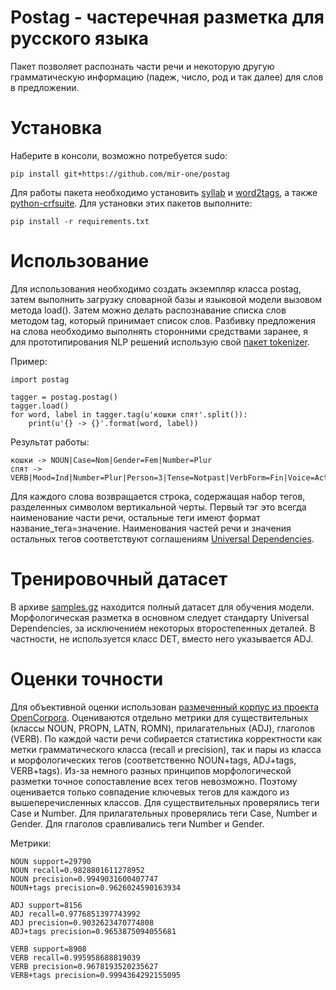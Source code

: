 # Postag - частеречная разметка для русского языка

Пакет позволяет распознать части речи и некоторую другую грамматическую информацию (падеж, число, род и так далее) для слов в предложении.

# Установка

Наберите в консоли, возможно потребуется sudo:

```
pip install git+https://github.com/mir-one/postag
```

Для работы пакета необходимо установить [syllab](https://github.com/mir-one/syllab) и [word2tags](https://github.com/mir-one/word2tags), а также [python-crfsuite](https://python-crfsuite.readthedocs.io/en/latest/). Для установки этих пакетов выполните:

```
pip install -r requirements.txt
```


# Использование

Для использования необходимо создать экземпляр класса postag, затем выполнить загрузку словарной базы и языковой модели вызовом метода load(). Затем можно делать распознавание списка слов методом tag, который принимает список слов. Разбивку предложения на слова необходимо выполнять сторонними средствами заранее, я для прототипирования NLP решений использую свой [пакет tokenizer](https://github.com/mir-one/tokenizer).

Пример:

```
import postag

tagger = postag.postag()
tagger.load()
for word, label in tagger.tag(u'кошки спят'.split()):
	print(u'{} -> {}'.format(word, label))
```

Результат работы:

```
кошки -> NOUN|Case=Nom|Gender=Fem|Number=Plur
спят -> VERB|Mood=Ind|Number=Plur|Person=3|Tense=Notpast|VerbForm=Fin|Voice=Act
```

Для каждого слова возвращается строка, содержащая набор тегов, разделенных символом вертикальной черты. Первый тэг это всегда наименование части речи, остальные теги имеют формат название_тега=значение. Наименования частей речи и значения остальных тегов соответствуют соглашениям [Universal Dependencies](https://universaldependencies.org/).

# Тренировочный датасет

В архиве [samples.gz](https://github.com/mir-one/postag/tmp/samples.gz) находится полный датасет для обучения модели. Морфологическая разметка в основном следует стандарту Universal Dependencies, за исключением некоторых второстепенных деталей. В частности, не используется класс DET, вместо него указывается ADJ.

# Оценки точности

Для объективной оценки использован [размеченный корпус из проекта OpenCorpora](http://opencorpora.org/files/export/annot/annot.opcorpora.no_ambig.xml.bz2). Оцениваются отдельно метрики для существительных (классы NOUN, PROPN, LATN, ROMN), прилагательных (ADJ), глаголов (VERB). По каждой части речи собирается статистика корректности как метки грамматического класса (recall и precision), так и пары из класса и морфологических тегов (соответственно NOUN+tags, ADJ+tags, VERB+tags).  Из-за немного разных принципов морфологической разметки точное сопоставление всех тегов невозможно. Поэтому оценивается только совпадение ключевых тегов для каждого из вышеперечисленных классов.  Для существительных проверялись теги Case и Number. Для прилагательных проверялись теги Case, Number и Gender. Для глаголов сравливались теги Number и Gender.

Метрики:

```
NOUN support=29790
NOUN recall=0.9828801611278952
NOUN precision=0.9949031600407747
NOUN+tags precision=0.9626024590163934

ADJ support=8156
ADJ recall=0.9776851397743992
ADJ precision=0.9032623470774808
ADJ+tags precision=0.9653875094055681

VERB support=8908
VERB recall=0.995958688819039
VERB precision=0.9678193520235627
VERB+tags precision=0.9994364292155095
```
